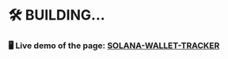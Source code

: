 # 🛠️ BUILDING...

### 🖥️ Live demo of the page: [SOLANA-WALLET-TRACKER](https://solana-wallet-tracker-ondrejvosmera.vercel.app/)

